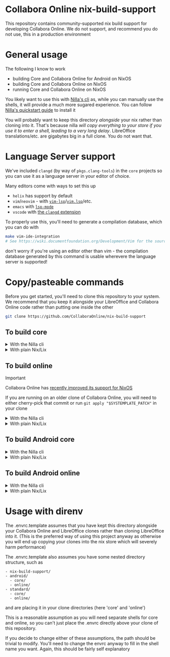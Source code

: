 <!--
SPDX-FileCopyrightText: 2025 the Collabora Online contributors

SPDX-License-Identifier: MIT
-->

# Collabora Online nix-build-support

This repository contains community-supported nix build support for
developing Collabora Online. We do not support, and recommend you do not
use, this in a production environment

# General usage

The following I know to work
- building Core and Collabora Online for Android on NixOS
- building Core and Collabora Online on NixOS
- running Core and Collabora Online on NixOS

You likely want to use this with [Nilla's cli](https://github.com/nilla-nix/cli)
as, while you can manually use the shells, it will provide a much more
sugared experience. You can follow [Nilla's quickstart guide](https://nilla.dev/guides/quickstart/)
to install it

You will probably want to keep this directory *alongside* your nix
rather than cloning into it. That's because nilla *will copy everything
to your store if you use it to enter a shell, leading to a very long
delay*. LibreOffice translations/etc. are gigabytes big in a full clone.
You do not want that.

# Language Server support

We've included `clangd` (by way of `pkgs.clang-tools`) in the `core` projects so
you can use it as a language server in your editor of choice.

Many editors come with ways to set this up
- `helix` has support by default
- `vim`/`neovim` - with [`vim-lsp`](https://github.com/prabirshrestha/vim-lsp)/[`vim.lsp`](https://neovim.io/doc/user/lsp.html)/etc.
- `emacs` with [`lsp-mode`](https://emacs-lsp.github.io/lsp-mode/page/lsp-clangd/)
- `vscode` with [the `clangd` extension](https://marketplace.visualstudio.com/items?itemName=llvm-vs-code-extensions.vscode-clangd)

To properly use this, you'll need to generate a compilation database, which you
can do with

```bash
make vim-ide-integration
# See https://wiki.documentfoundation.org/Development/Vim for the source of this
```

don't worry if you're using an editor other than vim - the compilation database
generated by this command is usable wherevere the language server is supported!

# Copy/pasteable commands

Before you get started, you'll need to clone this repository to your system. We
recommend that you keep it alongside your LibreOffice and Collabora Online code
rather than putting one inside the other

```bash
git clone https://github.com/CollaboraOnline/nix-build-support
```

## To build core

<details>
  <summary>With the Nilla cli</summary>

  ```bash
  nilla shell core --project /path/to/CollaboraOnline/nix-build-support
  git clone https://gerrit.libreoffice.org/core
  cd core
  git checkout distro/collabora/co-25.04
  ./autogen.sh $AUTOGEN_FLAGS
  make
  ```
</details>
<details>
  <summary>With plain Nix/Lix</summary>

  ```bash
  nix-shell /path/to/CollaboraOnline/nix-build-support/nilla.nix -A shells.core.result.x86_64-linux
  git clone https://gerrit.libreoffice.org/core
  cd core
  git checkout distro/collabora/co-25.04
  ./autogen.sh $AUTOGEN_FLAGS
  make
  ```
</details>

## To build online

> [!IMPORTANT]
> Collabora Online has [recently improved its support for NixOS][NIXSUPPORT]
>
> If you are running on an older clone of Collabora Online, you will need to either
> cherry-pick that commit or run `git apply "$SYSTEMPLATE_PATCH"` in your clone

[NIXSUPPORT]: https://github.com/CollaboraOnline/online/pull/12490

<details>
  <summary>With the Nilla cli</summary>

  ```bash
  nilla shell online --project /path/to/CollaboraOnline/nix-build-support
  git clone https://github.com/CollaboraOnline/online
  cd online
  ./autogen.sh
  ./configure $CONFIGURE_FLAGS --with-lokit-path=/path/to/core/include --with-lo-path=/path/to/core/instdir
  make run
  ```
</details>
<details>
  <summary>With plain Nix/Lix</summary>

  ```bash
  nix-shell /path/to/CollaboraOnline/nix-build-support/nilla.nix -A shells.online.result.x86_64-linux
  git clone https://github.com/CollaboraOnline/online
  cd online
  ./autogen.sh
  ./configure $CONFIGURE_FLAGS --with-lokit-path=/path/to/core/include --with-lo-path=/path/to/core/instdir
  make run
  ```
</details>

## To build Android core

<details>
  <summary>With the Nilla cli</summary>

  ```bash
  nilla shell android-core --project /path/to/CollaboraOnline/nix-build-support
  git clone https://gerrit.libreoffice.org/core
  cd core
  git checkout distro/collabora/co-25.04
  ./autogen.sh $AUTOGEN_FLAGS
  make
  ```
</details>
<details>
  <summary>With plain Nix/Lix</summary>

  ```bash
  nix-shell /path/to/CollaboraOnline/nix-build-support/nilla.nix -A shells.android-core.result.x86_64-linux
  git clone https://gerrit.libreoffice.org/core
  cd core
  git checkout distro/collabora/co-25.04
  ./autogen.sh $AUTOGEN_FLAGS
  make
  ```
</details>

## To build Android online

<details>
  <summary>With the Nilla cli</summary>

  ```bash
  nilla shell android-online --project /path/to/CollaboraOnline/nix-build-support
  git clone https://github.com/CollaboraOnline/online
  cd online
  ./autogen.sh
  ./configure $CONFIGURE_FLAGS --with-lo-builddir=/path/to/core
  make
  android-studio
  # Follow the prompts in Android studio to build. If you're asked whether to use project NDK or Android Studio NDK choose Android Studio NDK
  ```
</details>
<details>
  <summary>With plain Nix/Lix</summary>

  ```bash
  nix-shell /path/to/CollaboraOnline/nix-build-support/nilla.nix -A shells.android-online.result.x86_64-linux
  git clone https://github.com/CollaboraOnline/online
  cd online
  ./autogen.sh
  ./configure $CONFIGURE_FLAGS --with-lo-builddir=/path/to/core
  make
  android-studio
  # Follow the prompts in Android studio to build. If you're asked whether to use project NDK or Android Studio NDK choose Android Studio NDK
  ```
</details>

# Usage with direnv

The .envrc.template assumes that you have kept this directory alongside your
Collabora Online and LibreOffice clones rather than cloning LibreOffice into
it. (This is the preferred way of using this project anyway as otherwise you
will end up copying your clones into the nix store which will severely harm
performance)

The .envrc.template also assumes you have some nested directory
structure, such as

    - nix-build-support/
    - android/
      - core/
      - online/
    - standard/
      - core/
      - online/

and are placing it in your clone directories (here 'core' and 'online')

This is a reasonable assumption as you will need separate shells for
core and online, so you can't just place the .envrc directly above your
clone of this repository.

If you decide to change either of these assumptions, the path should be
trivial to modify. You'll need to change the envrc anyway to fill in the
shell name you want. Again, this should be fairly self explanatory

